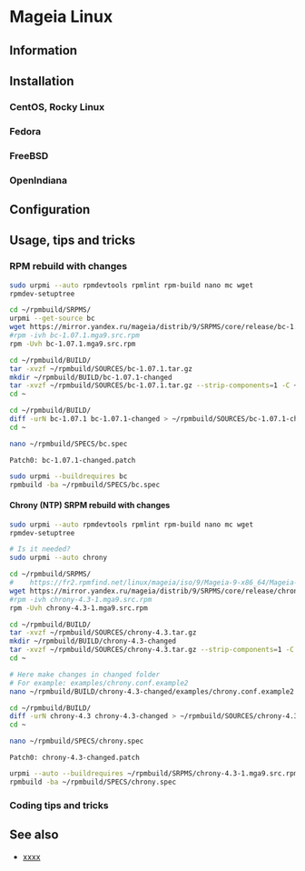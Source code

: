 # Mageia Linux

## Information

## Installation

### CentOS, Rocky Linux

### Fedora

### FreeBSD

### OpenIndiana

## Configuration

## Usage, tips and tricks

### RPM rebuild with changes

```bash
sudo urpmi --auto rpmdevtools rpmlint rpm-build nano mc wget
rpmdev-setuptree

cd ~/rpmbuild/SRPMS/
urpmi --get-source bc
wget https://mirror.yandex.ru/mageia/distrib/9/SRPMS/core/release/bc-1.07.1.mga9.src.rpm
#rpm -ivh bc-1.07.1.mga9.src.rpm
rpm -Uvh bc-1.07.1.mga9.src.rpm

cd ~/rpmbuild/BUILD/
tar -xvzf ~/rpmbuild/SOURCES/bc-1.07.1.tar.gz
mkdir ~/rpmbuild/BUILD/bc-1.07.1-changed
tar -xvzf ~/rpmbuild/SOURCES/bc-1.07.1.tar.gz --strip-components=1 -C ~/rpmbuild/BUILD/bc-1.07.1-changed
cd ~

cd ~/rpmbuild/BUILD/
diff -urN bc-1.07.1 bc-1.07.1-changed > ~/rpmbuild/SOURCES/bc-1.07.1-changed.patch
cd ~
```

```bash
nano ~/rpmbuild/SPECS/bc.spec
```

```spec
Patch0: bc-1.07.1-changed.patch
```

```bash
sudo urpmi --buildrequires bc
rpmbuild -ba ~/rpmbuild/SPECS/bc.spec
```

#### Chrony (NTP) SRPM rebuild with changes

```bash
sudo urpmi --auto rpmdevtools rpmlint rpm-build nano mc wget
rpmdev-setuptree

# Is it needed?
sudo urpmi --auto chrony

cd ~/rpmbuild/SRPMS/
#    https://fr2.rpmfind.net/linux/mageia/iso/9/Mageia-9-x86_64/Mageia-9-x86_64.iso
wget https://mirror.yandex.ru/mageia/distrib/9/SRPMS/core/release/chrony-4.3-1.mga9.src.rpm
#rpm -ivh chrony-4.3-1.mga9.src.rpm
rpm -Uvh chrony-4.3-1.mga9.src.rpm

cd ~/rpmbuild/BUILD/
tar -xvzf ~/rpmbuild/SOURCES/chrony-4.3.tar.gz
mkdir ~/rpmbuild/BUILD/chrony-4.3-changed
tar -xvzf ~/rpmbuild/SOURCES/chrony-4.3.tar.gz --strip-components=1 -C ~/rpmbuild/BUILD/chrony-4.3-changed
cd ~

# Here make changes in changed folder
# For example: examples/chrony.conf.example2
nano ~/rpmbuild/BUILD/chrony-4.3-changed/examples/chrony.conf.example2

cd ~/rpmbuild/BUILD/
diff -urN chrony-4.3 chrony-4.3-changed > ~/rpmbuild/SOURCES/chrony-4.3-changed.patch
cd ~
```

```bash
nano ~/rpmbuild/SPECS/chrony.spec
```

```spec
Patch0: chrony-4.3-changed.patch
```

```bash
urpmi --auto --buildrequires ~/rpmbuild/SRPMS/chrony-4.3-1.mga9.src.rpm
rpmbuild -ba ~/rpmbuild/SPECS/chrony.spec
```

### Coding tips and tricks

## See also

* [xxxx](http://yyyyy)
